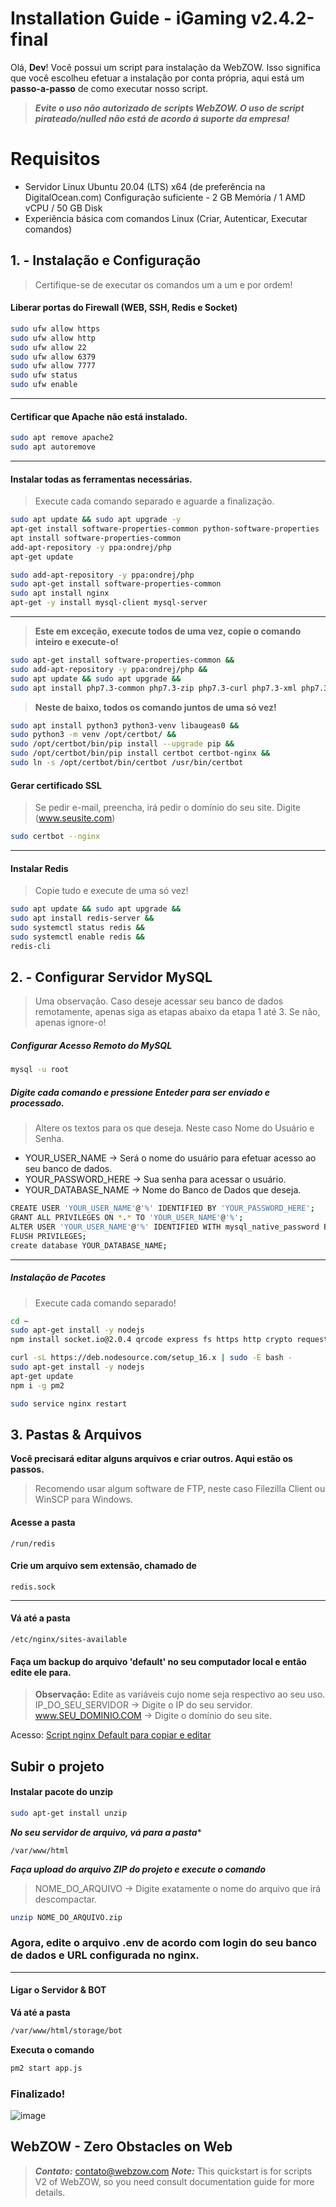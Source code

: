 #  Installation Guide - iGaming v2.4.2-final

Olá, **Dev**!
 Você possui um script para instalação da WebZOW. Isso significa que você escolheu efetuar a instalação por conta própria, aqui está um **passo-a-passo** de como executar nosso script.

> ***Evite o uso não autorizado de scripts WebZOW. 
> O uso de script pirateado/nulled não está de acordo á suporte da empresa!***

# Requisitos

* Servidor Linux Ubuntu 20.04 (LTS) x64 (de preferência na DigitalOcean.com)
Configuração suficiente - 2 GB Memória  / 1 AMD vCPU  / 50 GB  Disk
 * Experiência básica com comandos Linux (Criar, Autenticar, Executar comandos)

## 1. - Instalação e Configuração

> Certifique-se de executar os comandos um a um e por ordem!

#### Liberar portas do Firewall (WEB, SSH, Redis e Socket)
```bash
sudo ufw allow https
sudo ufw allow http
sudo ufw allow 22
sudo ufw allow 6379
sudo ufw allow 7777
sudo ufw status
sudo ufw enable
```
---
#### Certificar que Apache não está instalado.
```bash
sudo apt remove apache2  
sudo apt autoremove
```
---
#### Instalar todas as ferramentas necessárias.

> Execute cada comando separado e aguarde a finalização.
```bash
sudo apt update && sudo apt upgrade -y
apt-get install software-properties-common python-software-properties
apt install software-properties-common
add-apt-repository -y ppa:ondrej/php
apt-get update
```
```bash
sudo add-apt-repository -y ppa:ondrej/php
sudo apt-get install software-properties-common
sudo apt install nginx
apt-get -y install mysql-client mysql-server
```
---
> **Este em exceção, execute todos de uma vez, copie o comando inteiro e execute-o!**
```bash
sudo apt-get install software-properties-common && 
sudo add-apt-repository -y ppa:ondrej/php && 
sudo apt update && sudo apt upgrade && 
sudo apt install php7.3-common php7.3-zip php7.3-curl php7.3-xml php7.3-xmlrpc php7.3-mysql php7.3-pdo php7.3-gd php7.3-imagick php7.3-ldap php7.3-imap php7.3-mbstring php7.3-intl php7.3-cli php7.3-tidy php7.3-bcmath php7.3-opcache
```
> **Neste de baixo, todos os comando juntos de uma só vez!**
```bash
sudo apt install python3 python3-venv libaugeas0 &&  
sudo python3 -m venv /opt/certbot/ &&  
sudo /opt/certbot/bin/pip install --upgrade pip &&  
sudo /opt/certbot/bin/pip install certbot certbot-nginx &&  
sudo ln -s /opt/certbot/bin/certbot /usr/bin/certbot  
```
#### Gerar certificado SSL
> Se pedir e-mail, preencha, irá pedir o domínio do seu site. Digite (www.seusite.com)
```bash
sudo certbot --nginx
```
---
#### Instalar Redis
> Copie tudo e execute de uma só vez!
```bash
sudo apt update && sudo apt upgrade &&  
sudo apt install redis-server &&  
sudo systemctl status redis &&  
sudo systemctl enable redis &&  
redis-cli
```


## 2. - Configurar Servidor MySQL

> Uma observação. Caso deseje acessar seu banco de dados remotamente, apenas siga as etapas abaixo da etapa 1 até 3. Se não, apenas ignore-o!

##### Configurar Acesso Remoto do MySQL
```bash
mysql -u root
```
##### Digite cada comando e pressione Enteder para ser enviado e processado.
> Altere os textos para os que deseja. Neste caso Nome do Usuário e Senha.
* YOUR_USER_NAME -> Será o nome do usuário para efetuar acesso ao seu banco de dados.
* YOUR_PASSWORD_HERE -> Sua senha para acessar o usuário.
* YOUR_DATABASE_NAME -> Nome do Banco de Dados que deseja.
```bash
CREATE USER 'YOUR_USER_NAME'@'%' IDENTIFIED BY 'YOUR_PASSWORD_HERE';  
GRANT ALL PRIVILEGES ON *.* TO 'YOUR_USER_NAME'@'%';  
ALTER USER 'YOUR_USER_NAME'@'%' IDENTIFIED WITH mysql_native_password BY 'YOUR_PASSWORD_HERE';  
FLUSH PRIVILEGES;  
create database YOUR_DATABASE_NAME;
```

---
##### Instalação de Pacotes
> Execute cada comando separado!
```bash
cd ~
sudo apt-get install -y nodejs
npm install socket.io@2.0.4 qrcode express fs https http crypto request mysql sha256 mathjs randomstring body-parser nodemailer multer

curl -sL https://deb.nodesource.com/setup_16.x | sudo -E bash -  
sudo apt-get install -y nodejs  
apt-get update  
npm i -g pm2

sudo service nginx restart
```


## 3. Pastas & Arquivos

**Você precisará editar alguns arquivos e criar outros. Aqui estão os passos.**
> Recomendo usar algum software de FTP, neste caso Filezilla Client ou WinSCP para Windows.
#### Acesse a pasta
```
/run/redis
```
#### Crie um arquivo sem extensão, chamado de
```
redis.sock
```
---
#### Vá até a pasta
```
/etc/nginx/sites-available
```
#### Faça um backup do arquivo 'default' no seu computador local e então edite ele para.
> **Observação:**  Edite as variáveis cujo nome seja respectivo ao seu uso.
> IP_DO_SEU_SERVIDOR -> Digite o IP do seu servidor.
> www.SEU_DOMINIO.COM -> Digite o domínio do seu site.

Acesso: [Script nginx Default para copiar e editar](https://pastebin.com/raw/Q08QCp5V)


## Subir o projeto

#### Instalar pacote do unzip
```bash
sudo apt-get install unzip
```

***No seu servidor de arquivo, vá para a pasta****
```file
/var/www/html
```

***Faça upload do arquivo ZIP do projeto e execute o comando***
> NOME_DO_ARQUIVO -> Digite exatamente o nome do arquivo que irá descompactar.
```bash
unzip NOME_DO_ARQUIVO.zip
```

### Agora, edite o arquivo .env de acordo com login do seu banco de dados e URL configurada no nginx.

---
#### Ligar o Servidor & BOT
**Vá até a pasta**
```bash
/var/www/html/storage/bot
```
**Executa o comando**
```bash
pm2 start app.js
```

### Finalizado!

![image](https://github.com/WebZow/quickstart-install-v2/assets/6683056/c32a5b10-4f20-4536-8cf4-5f66133a10ce)


## WebZOW - Zero Obstacles on Web
> ***Contato:*** contato@webzow.com
> ***Note:*** This quickstart is for scripts V2 of WebZOW, so you need consult documentation guide for more details.
